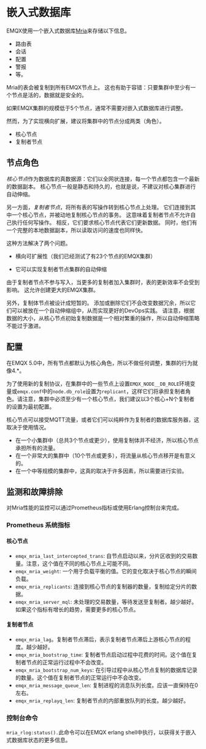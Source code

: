 # 嵌入式数据库

EMQX使用一个嵌入式数据库[Mria](https://github.com/emqx/mria)来存储以下信息。

- 路由表
- 会话
- 配置
- 警报
- 等。

Mria的表会被复制到所有EMQX节点上。
这也有助于容错：只要集群中至少有一个节点是活的，数据就是安全的。

如果EMQX集群的规模低于5个节点，通常不需要对嵌入式数据库进行调整。

然而，为了实现横向扩展，建议将集群中的节点分成两类（角色）。

- 核心节点
- 复制者节点

## 节点角色

*核心节点*作为数据库的真数据源：它们以全网状连接，每一个节点都包含一个最新的数据副本。
核心节点一般是静态和持久的，也就是说，不建议对核心集群进行自动伸缩。

另一方面，*复制者节点*，将所有表的写操作转到核心节点上处理。
它们连接到其中一个核心节点，并被动地复制核心节点的事务。
这意味着复制者节点不允许自己执行任何写操作。
相反，它们要求核心节点代表它们更新数据。
同时，他们有一个完整的本地数据副本，所以读取访问的速度也同样快。

这种方法解决了两个问题。

- 横向可扩展性（我们已经测试了有23个节点的EMQX集群）

- 它可以实现复制者节点集群的自动伸缩

由于复制者节点不参与写入，当更多的复制者加入集群时，表的更新效率不会受到影响。
这允许创建更大的EMQX集群。

另外，复制体节点被设计成短暂的。
添加或删除它们不会改变数据冗余，所以它们可以被放在一个自动伸缩组中，从而实现更好的DevOps实践。
请注意，根据数据的大小，从核心节点初始复制数据是一个相对繁重的操作，所以自动伸缩策略不能过于激进。

## 配置

在EMQX 5.0中，所有节点都默认为核心角色，所以不做任何调整，集群的行为就像4.*。

为了使用新的复制协议，在集群中的一些节点上设置`EMQX_NODE__DB_ROLE`环境变量或`emqx.conf`中的`node.db_role`设置为`replicant`，这样它们将承担复制者角色。请注意，集群中必须至少有一个核心节点，我们建议以3个核心+N个复制者的设置为最初配置。

核心节点可以接受MQTT流量，或者它们可以纯粹作为复制者的数据库服务器，这取决于使用情况。

- 在一个小集群中（总共3个节点或更少），使用复制体并不经济，所以核心节点承担所有的流量。
- 在一个非常大的集群中（10个节点或更多），将流量从核心节点移开是有意义的。
- 在一个中等规模的集群中，这真的取决于许多因素，所以需要进行实验。

## 监测和故障排除

对Mria性能的监控可以通过Prometheus指标或使用Erlang控制台来完成。

### Prometheus 系统指标
#### 核心节点
- `emqx_mria_last_intercepted_trans`: 自节点启动以来，分片区收到的交易数量。注意，这个值在不同的核心节点上可能不同。
- `emqx_mria_weight`: 一个用于负载平衡的值。它的变化取决于核心节点的瞬间负载。
- `emqx_mria_replicants`: 连接到核心节点的复制器的数量，复制给定分片的数据。
- `emqx_mria_server_mql`: 未处理的交易数量，等待发送至复制者。越少越好。如果这个指标有增长的趋势，需要更多的核心节点。

#### 复制者节点
- `emqx_mria_lag`。复制者节点滞后，表示复制者节点滞后上游核心节点的程度。越少越好。
- `emqx_mria_bootstrap_time`: 复制者节点启动过程中花费的时间。这个值在复制者节点的正常运行过程中不会改变。
- `emqx_mria_bootstrap_num_keys`: 在引导过程中从核心节点复制的数据库记录的数量。这个值在复制者节点的正常运行中不会改变。
- `emqx_mria_message_queue_len`: 复制进程的消息队列长度。应该一直保持在0左右。
- `emqx_mria_replayq_len`: 复制者节点的内部重放队列的长度。越少越好。

### 控制台命令

`mria_rlog:status().`此命令可以在EMQX erlang shell中执行，以获得关于嵌入式数据库状态的更多信息。
